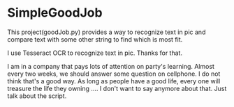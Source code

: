 # SimpleGoodJob
This project(goodJob.py) provides a way to recognize text in pic and compare text with some other string to find which is most fit.

I use Tesseract OCR to recognize text in pic. Thanks for that.

I am in a company that pays lots of attention on party's learning. Almost every two weeks, we should answer some question on cellphone. I do not think that's a good way. As long as people have a good life, every one will treasure the life they owning .... I don't want to say anymore about that. Just talk about the script.


